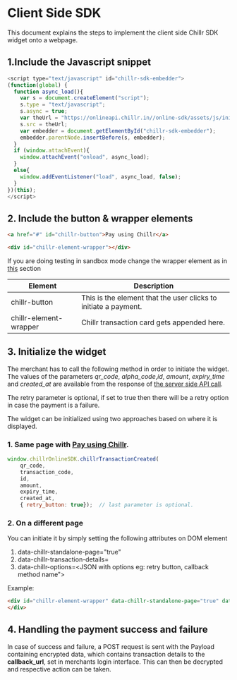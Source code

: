 # Client Side SDK

This document explains the steps to implement the client side Chillr SDK widget onto a webpage.

## 1.Include the Javascript snippet

```javascript
<script type="text/javascript" id="chillr-sdk-embedder">
(function(global) {
  function async_load(){
    var s = document.createElement("script");
    s.type = "text/javascript";
    s.async = true;
    var theUrl = "https://onlineapi.chillr.in//online-sdk/assets/js/init.min.js";
    s.src = theUrl;
    var embedder = document.getElementById("chillr-sdk-embedder");
    embedder.parentNode.insertBefore(s, embedder);
  }
  if (window.attachEvent){
    window.attachEvent("onload", async_load);
  }
  else{
    window.addEventListener("load", async_load, false);
  }
})(this);
</script>
```

## 2. Include the button & wrapper elements

```html
<a href="#" id="chillr-button">Pay using Chillr</a>

<div id="chillr-element-wrapper"></div>
```

If you are doing testing in sandbox mode change the wrapper element as in [this](sandbox_mode.md) section

| Element | Description |
| ------- | ------------|
| chillr-button| This is the element that the user clicks to initiate a payment.|
| chillr-element-wrapper | Chillr transaction card gets appended here.|


## 3. Initialize the widget

The merchant has to call the following method in order to initiate the widget. The values of the parameters _qr\_code_, _alpha_code_,_id_, _amount_, _expiry\_time_ and _created\_at_ are available from the response of [the server side API call](server_side_api_reference.md).

The retry parameter is optional, if set to true then there will be a retry option in case the payment is a failure.

The widget can be initialized using two approaches based on where it is displayed.

### 1. Same page with **<a href="#" id="chillr-button">Pay using Chillr</a>**.

```javascript
window.chillrOnlineSDK.chillrTransactionCreated(
    qr_code,
    transaction_code,
    id,
    amount,
    expiry_time,
    created_at,
    { retry_button: true});  // last parameter is optional.
```

### 2. On a different page
You can initiate it by simply setting the following attributes on DOM element **<div id="chillr-element-wrapper"></div>**

1. data-chillr-standalone-page="true"
2. data-chillr-transaction-details= <transaction details stringified json>
3. data-chillr-options=<JSON with options eg: retry button, callback method name">

Example:
```html
<div id="chillr-element-wrapper" data-chillr-standalone-page="true" data-chillr-transaction-details='{"status":"success","message":"Transaction initiated","data":{"status":"initiated","amount":1,"description":null,"transaction_id":"CHILLR:QRPAY:587da0456368694dd2d30200","qr_code":"CHILLR:QRPAY:587da0456368694dd2d30200","transaction_code":"ESPQ","expiry_time":4,"id":"587da0456368694dd2d30200","created_at":"2017/01/17 10:10:37"}}' data-chillr-options='{retry_button: true}'>
</div>

```
## 4. Handling the payment success and failure

In case of success and failure, a POST request is sent with the Payload containing encrypted data,  which contains transaction details  to the **callback_url**, set in merchants login interface. This can then be decrypted and respective action can be taken. 
